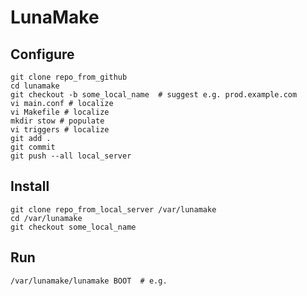 # LunaMake

## Configure

```
git clone repo_from_github
cd lunamake
git checkout -b some_local_name  # suggest e.g. prod.example.com
vi main.conf # localize 
vi Makefile # localize 
mkdir stow # populate  
vi triggers # localize 
git add .
git commit
git push --all local_server
```

## Install

```
git clone repo_from_local_server /var/lunamake
cd /var/lunamake
git checkout some_local_name
```

## Run

```
/var/lunamake/lunamake BOOT  # e.g.
```

